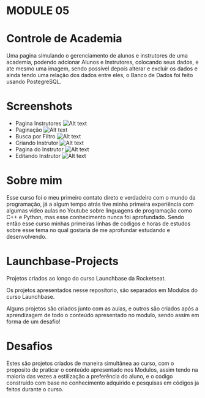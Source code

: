 # MODULE 05

# Controle de Academia

Uma pagina simulando o gerenciamento de alunos e instrutores de uma academia, podendo adcionar Alunos e Instrutores, colocando seus dados, e ate mesmo uma imagem, sendo possivel depois alterar e excluir os dados e ainda tendo uma relação dos dados entre eles, o Banco de Dados foi feito usando PostegreSQL.

# Screenshots
- Pagina Instrutores
![Alt text](https://i.ibb.co/yW9xQqp/Captura-de-Tela-2.png "Instrutor Inicial")
- Paginação
![Alt text](https://i.ibb.co/RHFPb7K/Captura-de-Tela-3.png "Instrutor Paginação")
- Busca por Filtro
![Alt text](https://i.ibb.co/DMCVSPX/Captura-de-Tela-4.png "Instrutor Filtro")
- Criando Instrutor
![Alt text](https://i.ibb.co/KjBWQxC/Captura-de-Tela-5.png "Instrutor Criação")
- Pagina do Instrutor
![Alt text](https://i.ibb.co/02zphxc/Captura-de-Tela-6.png "Instrutor Pagina")
- Editando Instrutor
![Alt text](https://i.ibb.co/ZT0N70C/Captura-de-Tela-7.png "Instrutor Edição")




# Sobre mim
Esse curso foi o meu primeiro contato direto e verdadeiro com o mundo da programação, já a algum tempo atrás tive minha primeira experiência com algumas video aulas no Youtube sobre linguagens de programação como C++ e Python, mas esse conhecimento nunca foi aprofundado. Sendo então esse curso minhas primeiras linhas de codigos e horas de estudos sobre esse tema no qual gostaria de me aprofundar estudando e desenvolvendo.

# Launchbase-Projects
Projetos criados ao longo do curso Launchbase da Rocketseat.

Os projetos apresentados nesse repositorio, são separados em Modulos do curso Launchbase.

Alguns projetos são criados junto com as aulas, e outros são criados após a aprendizagem de todo o conteúdo apresentado no modulo, sendo assim em forma de um desafio!


# Desafios
Estes são projetos criados de maneira simultânea ao curso, com o proposito de praticar o conteúdo apresentado nos Modulos, assim tendo na maioria das vezes a estilização a preferência do aluno, e o codigo construido com base no conhecimento adquirido e pesquisas em códigos ja feitos durante o curso.
